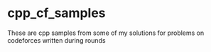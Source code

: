 # cpp_cf_samples

These are cpp samples from some of my solutions for problems on codeforces written during rounds
